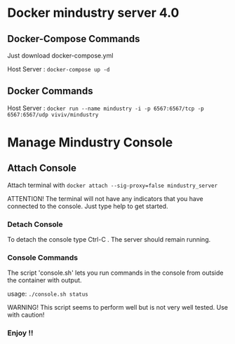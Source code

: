# Docker mindustry server 4.0

## Docker-Compose Commands

Just download docker-compose.yml 

Host Server : `docker-compose up -d`

## Docker Commands

Host Server : `docker run --name mindustry -i -p 6567:6567/tcp -p 6567:6567/udp viviv/mindustry`

# Manage Mindustry Console

## Attach Console
Attach terminal with `docker attach --sig-proxy=false mindustry_server`

ATTENTION! The terminal will not have any indicators that you have connected to the console. Just type help to get started.

### Detach Console
To detach the console type Ctrl-C . The server should remain running.

### Console Commands
The script 'console.sh' lets you run commands in the console from outside the container with output.

usage: `./console.sh status`

WARNING! This script seems to perform well but is not very well tested. Use with caution!

### Enjoy !!

